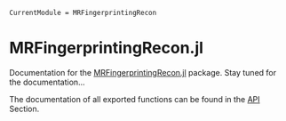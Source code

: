 ```@meta
CurrentModule = MRFingerprintingRecon
```

# MRFingerprintingRecon.jl

Documentation for the [MRFingerprintingRecon.jl](https://github.com/JakobAsslaender/MRFingerprintingRecon.jl) package. Stay tuned for the documentation...


The documentation of all exported functions can be found in the [API](@ref) Section.